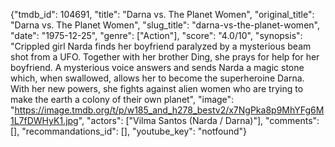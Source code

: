 {"tmdb_id": 104691, "title": "Darna vs. The Planet Women", "original_title": "Darna vs. The Planet Women", "slug_title": "darna-vs-the-planet-women", "date": "1975-12-25", "genre": ["Action"], "score": "4.0/10", "synopsis": "Crippled girl Narda finds her boyfriend paralyzed by a mysterious beam shot from a UFO. Together with her brother Ding, she prays for help for her boyfriend. A mysterious voice answers and sends Narda a magic stone which, when swallowed, allows her to become the superheroine Darna. With her new powers, she fights against alien women who are trying to make the earth a colony of their own planet", "image": "https://image.tmdb.org/t/p/w185_and_h278_bestv2/x7NgPka8p9MhYFg6M1L7fDWHyK1.jpg", "actors": ["Vilma Santos (Narda / Darna)"], "comments": [], "recommandations_id": [], "youtube_key": "notfound"}